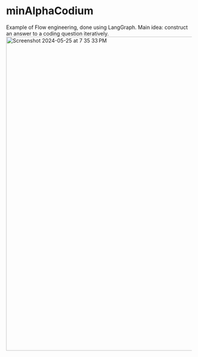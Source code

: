 # minAlphaCodium
Example of Flow engineering, done using LangGraph.
Main idea: construct an answer to a coding question iteratively.
<img width="850" alt="Screenshot 2024-05-25 at 7 35 33 PM" src="https://github.com/pr0x7/minAlphaCodium/assets/113177500/4d4a8d4e-4e40-4204-a1b0-d3e3f28c5436">

